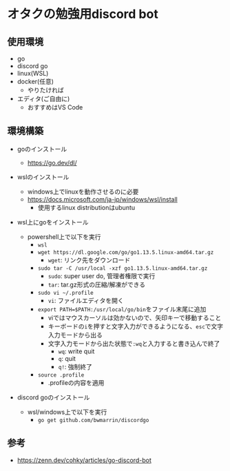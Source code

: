 # オタクの勉強用discord bot
## 使用環境
- go
- discord go
- linux(WSL)
- docker(任意)
    - やりたければ
- エディタ(ご自由に)
    - おすすめはVS Code

## 環境構築
- goのインストール
    - https://go.dev/dl/

- wslのインストール
    - windows上でlinuxを動作させるのに必要
    - https://docs.microsoft.com/ja-jp/windows/wsl/install
        - 使用するlinux distributionはubuntu

- wsl上にgoをインストール
    - powershell上で以下を実行
        - `wsl`
        - `wget https://dl.google.com/go/go1.13.5.linux-amd64.tar.gz`
            - `wget`: リンク先をダウンロード
        - `sudo tar -C /usr/local -xzf go1.13.5.linux-amd64.tar.gz`
            - `sudo`: super user do, 管理者権限で実行
            - `tar`: tar.gz形式の圧縮/解凍ができる
        - `sudo vi ~/.profile`
            - `vi`: ファイルエディタを開く
        - `export PATH=$PATH:/usr/local/go/bin`をファイル末尾に追加
            - viではマウスカーソルは効かないので、矢印キーで移動すること
            - キーボードの`i`を押すと文字入力ができるようになる、`esc`で文字入力モードから出る
            - 文字入力モードから出た状態で`:wq`と入力すると書き込んで終了
                - `wq`: write quit
                - `q`: quit
                - `q!`: 強制終了
        - `source .profile`
            - .profileの内容を適用

- discord goのインストール
    - wsl/windows上で以下を実行
        - `go get github.com/bwmarrin/discordgo`

## 参考
- https://zenn.dev/cohky/articles/go-discord-bot